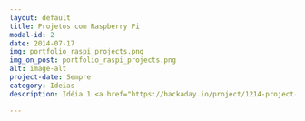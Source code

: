```yaml
---
layout: default
title: Projetos com Raspberry Pi
modal-id: 2
date: 2014-07-17
img: portfolio_raspi_projects.png
img_on_post: portfolio_raspi_projects.png
alt: image-alt
project-date: Sempre
category: Ideias
description: Idéia 1 <a href="https://hackaday.io/project/1214-project-jarvis-ai-home-automation-assistant">Jarvis - Inteligência Artificial em casa</a>

---
```


